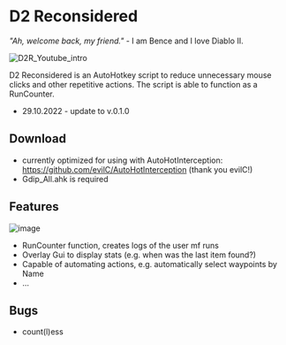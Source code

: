 # D2 Reconsidered

*"Ah, welcome back, my friend."* - I am Bence and I love Diablo II.

![D2R_Youtube_intro](https://user-images.githubusercontent.com/105103590/198849918-91a6d0a3-5b1b-41f7-aee6-fa9a69e90aa9.png)

D2 Reconsidered is an AutoHotkey script to reduce unnecessary mouse clicks and other repetitive actions. The script is able to function as a RunCounter.

- 29.10.2022 - update to v.0.1.0

## Download

- currently optimized for using with AutoHotInterception: https://github.com/evilC/AutoHotInterception (thank you evilC!)
- Gdip_All.ahk is required

## Features

![image](https://user-images.githubusercontent.com/105103590/198850180-7a503484-1aad-4c14-998d-52be2f061859.png)

- RunCounter function, creates logs of the user mf runs
- Overlay Gui to display stats (e.g. when was the last item found?)
- Capable of automating actions, e.g. automatically select waypoints by Name
- ...

## Bugs

- count(l)ess
